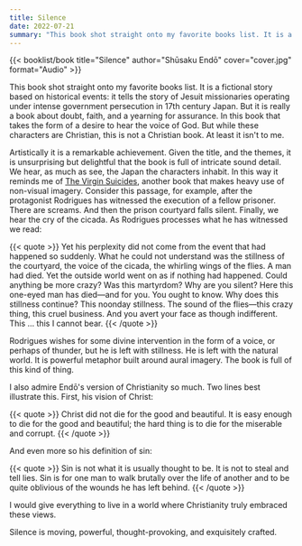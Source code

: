 ```yaml
---
title: Silence
date: 2022-07-21
summary: "This book shot straight onto my favorite books list. It is a fictional story based on historical events: it tells the story of Jesuit missionaries operating under intense government persecution in 17th century Japan…"
---
```


{{< booklist/book
title="Silence"
author="Shūsaku Endō"
cover="cover.jpg"
format="Audio" >}}

This book shot straight onto my favorite books list. It is a fictional story based on historical events: it tells the story of Jesuit missionaries operating under intense government persecution in 17th century Japan. But it is really a book about doubt, faith, and a yearning for assurance. In this book that takes the form of a desire to hear the voice of God. But while these characters are Christian, this is not a Christian book. At least it isn't to me.

Artistically it is a remarkable achievement. Given the title, and the themes, it is unsurprising but delightful that the book is full of intricate sound detail. We hear, as much as see, the Japan the characters inhabit. In this way it reminds me of [The Virgin Suicides](/booklist/2021-03-22-virgin-suicides/), another book that makes heavy use of non-visual imagery. Consider this passage, for example, after the protagonist Rodrigues has witnessed the execution of a fellow prisoner. There are screams. And then the prison courtyard falls silent. Finally, we hear the cry of the cicada. As Rodrigues processes what he has witnessed we read:

{{< quote >}}
Yet his perplexity did not come from the event that had happened so suddenly. What he could not understand was the stillness of the courtyard, the voice of the cicada, the whirling wings of the flies. A man had died. Yet the outside world went on as if nothing had happened. Could anything be more crazy? Was this martyrdom? Why are you silent? Here this one-eyed man has died—and for you. You ought to know. Why does this stillness continue? This noonday stillness. The sound of the flies—this crazy thing, this cruel business. And you avert your face as though indifferent. This … this I cannot bear.
{{< /quote >}}

Rodrigues wishes for some divine intervention in the form of a voice, or perhaps of thunder, but he is left with stillness. He is left with the natural world. It is powerful metaphor built around aural imagery. The book is full of this kind of thing.

I also admire Endō's version of Christianity so much. Two lines best illustrate this. First, his vision of Christ:

{{< quote >}}
Christ did not die for the good and beautiful. It is easy enough to die for the good and beautiful; the hard thing is to die for the miserable and corrupt.
{{< /quote >}}

And even more so his definition of sin:

{{< quote >}}
Sin is not what it is usually thought to be. It is not to steal and tell lies. Sin is for one man to walk brutally over the life of another and to be quite oblivious of the wounds he has left behind.
{{< /quote >}}

I would give everything to live in a world where Christianity truly embraced these views.

Silence is moving, powerful, thought-provoking, and exquisitely crafted.
